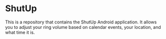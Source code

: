 ShutUp
======

This is a repository that contains the ShutUp Android application. It allows you to adjust your ring volume based on calendar events, your location, and what time it is.